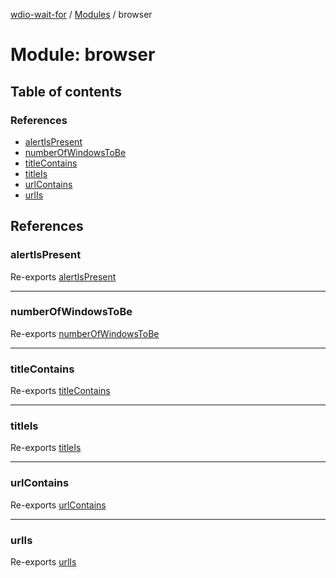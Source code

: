 [wdio-wait-for](../README.md) / [Modules](../modules.md) / browser

# Module: browser

## Table of contents

### References

- [alertIsPresent](browser.md#alertispresent)
- [numberOfWindowsToBe](browser.md#numberofwindowstobe)
- [titleContains](browser.md#titlecontains)
- [titleIs](browser.md#titleis)
- [urlContains](browser.md#urlcontains)
- [urlIs](browser.md#urlis)

## References

### alertIsPresent

Re-exports [alertIsPresent](browser_alertIsPresent.md#alertispresent)

___

### numberOfWindowsToBe

Re-exports [numberOfWindowsToBe](browser_numberOfWindowsToBe_.md#numberofwindowstobe)

___

### titleContains

Re-exports [titleContains](browser_titleContains.md#titlecontains)

___

### titleIs

Re-exports [titleIs](browser_titleIs.md#titleis)

___

### urlContains

Re-exports [urlContains](browser_urlContains.md#urlcontains)

___

### urlIs

Re-exports [urlIs](browser_urlIs.md#urlis)
